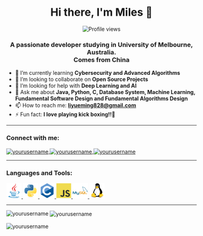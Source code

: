 <h1 align="center">Hi there, I'm Miles 👋</h1>

<p align="center">
  <img src="https://komarev.com/ghpvc/?username=yourusername&color=blueviolet" alt="Profile views"/>
</p>

<h3 align="center">A passionate developer studying in University of Melbourne, Australia.<br>Comes from China</h3>

- 🌱 I’m currently learning **Cybersecurity and Advanced Algorithms**
- 👯 I’m looking to collaborate on **Open Source Projects**
- 🤔 I’m looking for help with **Deep Learning and AI**
- 💬 Ask me about **Java, Python, C, Database System, Machine Learning, Fundamental Software Design and Fundamental Algorithms Design**
- 📫 How to reach me: **liyueming828@gmail.com**
- ⚡ Fun fact: **I love playing kick boxing!!🥊**

---

<h3 align="left">Connect with me:</h3>
<p align="left">
  <a href="https://linkedin.com/in/yueming-miles-li" target="blank">
    <img align="center" src="https://cdn.jsdelivr.net/npm/simple-icons@v3/icons/linkedin.svg" alt="yourusername" height="30" width="40" />
  </a>
  <a href="https://www.facebook.com/profile.php?id=100077644104889" target="blank">
    <img align="center" src="https://cdn.jsdelivr.net/npm/simple-icons@v3/icons/facebook.svg" alt="yourusername" height="30" width="40" />
  </a>
  <a href="https://instagram.com/milesli828" target="blank">
    <img align="center" src="https://cdn.jsdelivr.net/npm/simple-icons@v3/icons/instagram.svg" alt="yourusername" height="30" width="40" />
  </a>
</p>

---

<h3 align="left">Languages and Tools:</h3>
<p align="left"> 
  <a href="https://www.java.com" target="_blank"> <img src="https://raw.githubusercontent.com/devicons/devicon/master/icons/java/java-original.svg" alt="java" width="40" height="40"/> </a> 
  <a href="https://www.python.org" target="_blank"> <img src="https://raw.githubusercontent.com/devicons/devicon/master/icons/python/python-original.svg" alt="python" width="40" height="40"/> </a>
  <a href="https://www.cprogramming.com/" target="_blank"> <img src="https://raw.githubusercontent.com/devicons/devicon/master/icons/c/c-original.svg" alt="c" width="40" height="40"/> </a>
  <a href="https://developer.mozilla.org/en-US/docs/Web/JavaScript" target="_blank"> <img src="https://raw.githubusercontent.com/devicons/devicon/master/icons/javascript/javascript-original.svg" alt="javascript" width="40" height="40"/> </a> 
  <a href="https://www.mysql.com/" target="_blank"> <img src="https://raw.githubusercontent.com/devicons/devicon/master/icons/mysql/mysql-original-wordmark.svg" alt="mysql" width="40" height="40"/> </a>
  <a href="https://www.linux.org/" target="_blank"> <img src="https://raw.githubusercontent.com/devicons/devicon/master/icons/linux/linux-original.svg" alt="linux" width="40" height="40"/> </a>
</p>

---

<p><img align="left" src="https://github-readme-stats.vercel.app/api/top-langs?username=miles-li-0828&show_icons=true&locale=en&layout=compact&langs_count=8" alt="yourusername" /></p>

<p>&nbsp;<img align="center" src="https://github-readme-stats.vercel.app/api?username=miles-li-0828&show_icons=true&locale=en" alt="yourusername" /></p>

<p><img align="center" src="https://github-readme-streak-stats.herokuapp.com/?user=miles-li-0828&" alt="yourusername" /></p>
